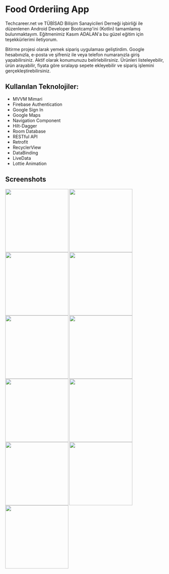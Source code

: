 # Food Orderiing App

Techcareer.net ve TÜBİSAD Bilişim Sanayicileri Derneği işbirliği ile düzenlenen Android Developer Bootcamp'ini (Kotlin) tamamlamış bulunmaktayım. Eğitmenimiz Kasım ADALAN'a bu güzel eğitim için teşekkürlerimi iletiyorum.

Bitirme projesi olarak yemek sipariş uygulaması geliştirdim. Google hesabınızla, e-posta ve şifreniz ile veya telefon numaranızla giriş yapabilirsiniz. Aktif olarak konumunuzu belirlebilirsiniz. Ürünleri listeleyebilir, ürün arayabilir, fiyata göre sıralayıp sepete ekleyebilir ve sipariş işlemini gerçekleştirebilirsiniz.

## Kullanılan Teknolojiler:
- MVVM Mimari
- Firebase Authentication
- Google Sign In
- Google Maps
- Navigation Component
- Hilt-Dagger
- Room Database
- RESTful API
- Retrofit
- RecyclerView
- DataBinding
- LiveData
- Lottie Animation

## Screenshots
<p align="left">
<img align="left" src="https://user-images.githubusercontent.com/88112967/188502453-7a420d34-69be-422a-b368-0dd0a6642401.png" width="200" />
<img align="left" src="https://user-images.githubusercontent.com/88112967/188503015-001238ff-83b7-45d6-9836-d941404256d5.png" width="200" />
<img align="left" src="https://user-images.githubusercontent.com/88112967/188502455-e0b49945-f832-40c8-be02-fa3135274611.png" width="200" />
<img align="left" src="https://user-images.githubusercontent.com/88112967/188502457-cbea70fc-67a8-435a-9293-9e2ad7961379.png" width="200" /><br/>
<img align="left" src="https://user-images.githubusercontent.com/88112967/188502459-e75f3f87-e4fb-4afd-80c3-30b158f3858d.png" width="200" />
<img align="left" src="https://user-images.githubusercontent.com/88112967/188502460-6ec3af38-b900-411e-93cf-01ebbc805364.png" width="200" />
<img align="left" src="https://user-images.githubusercontent.com/88112967/188502463-38178180-77bb-4991-b2a4-810f00f0181f.png" width="200" />
<img align="left" src="https://user-images.githubusercontent.com/88112967/188502464-b7c30e9e-8a98-44b8-a46e-7cd42760c0f8.png" width="200" /><br/>
<img align="left" src="https://user-images.githubusercontent.com/88112967/188503065-bd206c74-bca5-470c-a01e-9e3b8712b51c.png" width="200" />
<img align="left" src="https://user-images.githubusercontent.com/88112967/188502467-b0420e8b-9ab6-4fec-aa61-151517da5b25.png" width="200" />
<img align="left" src="https://user-images.githubusercontent.com/88112967/188503286-a02d7b01-6015-4582-a6bd-1f311c88de98.png" width="200"/>
</p>
